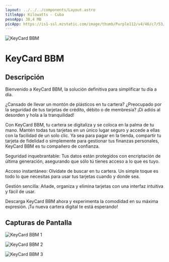 ```yaml
---
layout: ../../../components/Layout.astro
titleApp: Kilowatts - Cuba
pesoApp: 38,4 MB
picApp: https://is1-ssl.mzstatic.com/image/thumb/Purple112/v4/46/c7/53/46c7537a-224c-2470-011e-3338a7cf1490/AppIcon-0-0-1x_U007emarketing-0-7-0-85-220.png/217x0w.webp
---
```


![KeyCard BBM](https://is1-ssl.mzstatic.com/image/thumb/Purple211/v4/94/39/d5/9439d56c-fdc0-40b8-3896-aa10278d37d0/AppIcon-0-0-1x_U007emarketing-0-6-0-sRGB-85-220.png/230x0w.webp)
# KeyCard BBM

## Descripción

Bienvenido a KeyCard BBM, la solución definitiva para simplificar tu día a día.

¿Cansado de llevar un montón de plásticos en tu cartera? ¿Preocupado por la seguridad de tus tarjetas de crédito, débito o de membresía? ¡Di adiós al desorden y hola a la tranquilidad!

Con KeyCard BBM, tu cartera se digitaliza y se coloca en la palma de tu mano. Mantén todas tus tarjetas en un único lugar seguro y accede a ellas con la facilidad de un solo clic. Ya sea para pagar en la tienda, compartir tu tarjeta de fidelidad o simplemente para gestionar tus finanzas personales, KeyCard BBM es tu compañero de confianza.

Seguridad inquebrantable: Tus datos están protegidos con encriptación de última generación, asegurando que sólo tú tienes acceso a lo que es tuyo.

Acceso instantáneo: Olvídate de buscar en tu cartera. Un simple toque es todo lo que necesitas para usar tus tarjetas cuando y donde sea.

Gestión sencilla: Añade, organiza y elimina tarjetas con una interfaz intuitiva y fácil de usar.

Descarga KeyCard BBM ahora y experimenta la comodidad en su máxima expresión. ¡Tu nueva cartera digital te está esperando!

## Capturas de Pantalla

![KeyCard BBM 1](https://is1-ssl.mzstatic.com/image/thumb/PurpleSource126/v4/90/99/85/90998594-6bfa-3da5-d3a6-4522b8625155/70837d02-c088-4bfc-9de5-624735cf34e4_Apple_iPhone_14_Pro_Max_Screenshot_0.png/230x0w.webp)

![KeyCard BBM 2](https://is1-ssl.mzstatic.com/image/thumb/PurpleSource116/v4/df/ca/f9/dfcaf96d-5e8a-74b6-067b-c88e9e6da163/c22ee039-7742-4d29-ad5a-26a1e6a45e96_Apple_iPhone_14_Pro_Max_Screenshot_3.png/230x0w.webp)

![KeyCard BBM 3](https://is1-ssl.mzstatic.com/image/thumb/PurpleSource116/v4/7c/ef/34/7cef3495-f3eb-feb4-095d-d42a25b9b432/0f9d2e67-1801-4a55-94ba-e185f124ad50_Apple_iPhone_14_Pro_Max_Screenshot_1.png/230x0w.webp)
